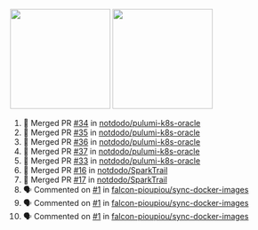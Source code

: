 <a href="https://github.com/notdodo"><img src="https://github-readme-stats.vercel.app/api?username=notdodo&count_private=true&theme=dark" height="180" /></a> <a href="https://github.com/notdodo"><img src="https://github-readme-stats.vercel.app/api/top-langs/?username=notdodo&langs_count=8&theme=dark&hide=tex,java,html,css&layout=compact" height="180" /></a>

<!--START_SECTION:activity-->
1. 🎉 Merged PR [#34](https://github.com/notdodo/pulumi-k8s-oracle/pull/34) in [notdodo/pulumi-k8s-oracle](https://github.com/notdodo/pulumi-k8s-oracle)
2. 🎉 Merged PR [#35](https://github.com/notdodo/pulumi-k8s-oracle/pull/35) in [notdodo/pulumi-k8s-oracle](https://github.com/notdodo/pulumi-k8s-oracle)
3. 🎉 Merged PR [#36](https://github.com/notdodo/pulumi-k8s-oracle/pull/36) in [notdodo/pulumi-k8s-oracle](https://github.com/notdodo/pulumi-k8s-oracle)
4. 🎉 Merged PR [#37](https://github.com/notdodo/pulumi-k8s-oracle/pull/37) in [notdodo/pulumi-k8s-oracle](https://github.com/notdodo/pulumi-k8s-oracle)
5. 🎉 Merged PR [#33](https://github.com/notdodo/pulumi-k8s-oracle/pull/33) in [notdodo/pulumi-k8s-oracle](https://github.com/notdodo/pulumi-k8s-oracle)
6. 🎉 Merged PR [#16](https://github.com/notdodo/SparkTrail/pull/16) in [notdodo/SparkTrail](https://github.com/notdodo/SparkTrail)
7. 🎉 Merged PR [#17](https://github.com/notdodo/SparkTrail/pull/17) in [notdodo/SparkTrail](https://github.com/notdodo/SparkTrail)
8. 🗣 Commented on [#1](https://github.com/falcon-pioupiou/sync-docker-images/issues/1#issuecomment-1655648133) in [falcon-pioupiou/sync-docker-images](https://github.com/falcon-pioupiou/sync-docker-images)
9. 🗣 Commented on [#1](https://github.com/falcon-pioupiou/sync-docker-images/issues/1#issuecomment-1655548038) in [falcon-pioupiou/sync-docker-images](https://github.com/falcon-pioupiou/sync-docker-images)
10. 🗣 Commented on [#1](https://github.com/falcon-pioupiou/sync-docker-images/issues/1#issuecomment-1655537777) in [falcon-pioupiou/sync-docker-images](https://github.com/falcon-pioupiou/sync-docker-images)
<!--END_SECTION:activity-->
